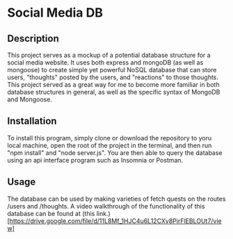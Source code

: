 # Social Media DB

## Description

This project serves as a mockup of a potential database structure for a social media website. It uses both express and mongoDB (as well as mongoose) to create simple yet powerful NoSQL database that can store users, "thoughts" posted by the users, and "reactions" to those thoughts. This project served as a great way for me to become more familiar in both database structures in general, as well as the specific syntax of MongoDB and Mongoose.

## Installation

To install this program, simply clone or download the repository to yoru local machine, open the root of the project in the terminal, and then run "npm install" and "node server.js". You are then able to query the database using an api interface program such as Insomnia or Postman.

## Usage

The database can be used by making varieties of fetch quests on the routes /users and /thoughts. A video walkthrough of the functionality of this database can be found at (this link.)[https://drive.google.com/file/d/11L8Mf_1HJC4u6L12CXv8PirFlEBLOUt7/view]

